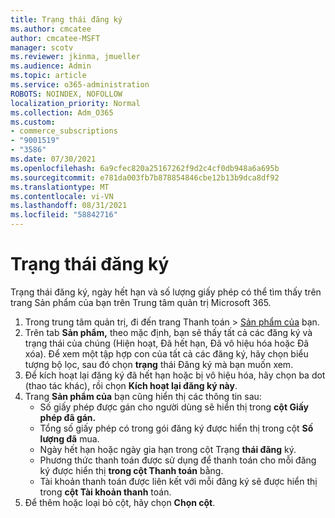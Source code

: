 ```yaml
---
title: Trạng thái đăng ký
ms.author: cmcatee
author: cmcatee-MSFT
manager: scotv
ms.reviewer: jkinma, jmueller
ms.audience: Admin
ms.topic: article
ms.service: o365-administration
ROBOTS: NOINDEX, NOFOLLOW
localization_priority: Normal
ms.collection: Adm_O365
ms.custom:
- commerce_subscriptions
- "9001519"
- "3586"
ms.date: 07/30/2021
ms.openlocfilehash: 6a9cfec820a25167262f9d2c4cf0db948a6a695b
ms.sourcegitcommit: e781da003fb7b878854846cbe12b13b9dca8df92
ms.translationtype: MT
ms.contentlocale: vi-VN
ms.lasthandoff: 08/31/2021
ms.locfileid: "58842716"
---
```

# <a name="subscription-status"></a>Trạng thái đăng ký

Trạng thái đăng ký, ngày hết hạn và số  lượng giấy phép có thể tìm thấy trên trang Sản phẩm của bạn trên Trung tâm quản trị Microsoft 365.

1. Trong trung tâm quản trị, đi đến trang Thanh toán  >  [Sản phẩm của](https://go.microsoft.com/fwlink/p/?linkid=842054) bạn.
2. Trên tab **Sản phẩm,** theo mặc định, bạn sẽ thấy tất cả các đăng ký và trạng thái của chúng (Hiện hoạt, Đã hết hạn, Đã vô hiệu hóa hoặc Đã xóa). Để xem một tập hợp con của tất cả các đăng ký, hãy chọn biểu tượng bộ lọc, sau đó chọn **trạng** thái Đăng ký mà bạn muốn xem.
3. Để kích hoạt lại đăng ký đã hết hạn hoặc bị vô hiệu hóa, hãy chọn ba dot (thao tác khác), rồi chọn **Kích hoạt lại đăng ký này**.
4. Trang **Sản phẩm của** bạn cũng hiển thị các thông tin sau:
    - Số giấy phép được gán cho người dùng sẽ hiển thị trong **cột Giấy phép đã gán.**
    - Tổng số giấy phép có trong gói đăng ký được hiển thị trong cột **Số lượng đã** mua.
    - Ngày hết hạn hoặc ngày gia hạn trong cột Trạng **thái đăng** ký.
    - Phương thức thanh toán được sử dụng để thanh toán cho mỗi đăng ký được hiển thị **trong cột Thanh toán** bằng.
    - Tài khoản thanh toán được liên kết với mỗi đăng ký sẽ được hiển thị trong **cột Tài khoản thanh** toán.
5. Để thêm hoặc loại bỏ cột, hãy chọn **Chọn cột**.